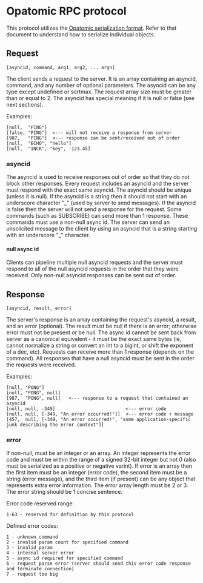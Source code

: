 # Opatomic RPC protocol

This protocol utilizes the [Opatomic serialization format](serialization.md). Refer to that
document to understand how to serialize individual objects.


## Request

    [asyncid, command, arg1, arg2, ... argn]

The client sends a request to the server. It is an array containing an asyncid, command,
and any number of optional parameters. The asyncid can be any type except undefined or sortmax.
The request array size must be greater than or equal to 2. The asyncid has special meaning if
it is null or false (see next sections).

Examples:

    [null,  "PING"]
    [false, "PING"]  <--- will not receive a response from server
    [987,   "PING"]  <--- response can be sent/received out of order
    [null,  "ECHO", "hello"]
    [null,  "INCR", "key", -123.45]

### asyncid

The asyncid is used to receive responses out of order so that they do not block other responses.
Every request includes an asyncid and the server must respond with the exact same asyncid. The
asyncid should be unique (unless it is null). If the asyncid is a string then it should not start
with an underscore character "\_" (used by server to send messages). If the asyncid is false then
the server will not send a response for the request. Some commands (such as SUBSCRIBE) can send
more than 1 response. These commands must use a non-null async id. The server can send an
unsolicited message to the client by using an asyncid that is a string starting with an
underscore "\_" character.

#### null async id

Clients can pipeline multiple null asyncid requests and the server must respond to all of the
null asyncid requests in the order that they were received. Only non-null asyncid responses can
be sent out of order.


## Response

    [asyncid, result, error]

The server's response is an array containing the request's asyncid, a result, and an
error (optional). The result must be null if there is an error; otherwise error must not be
present or be null. The async id cannot be sent back from server as a canonical equivalent - it must
be the exact same bytes (ie, cannot normalize a string or convert an int to a bigint, or shift
the exponent of a dec, etc). Requests can receive more than 1 response (depends on the command).
All responses that have a null asyncid must be sent in the order the requests were received.

Examples:

    [null, "PONG"]
    [null, "PONG", null]
    [987,  "PONG", null]   <--- response to a request that contained an asyncid
    [null, null, -349]                          <--- error code
    [null, null, [-349, "An error occurred!"]]  <--- error code + message
    [457,  null, [-349, "An error occurred!", "some application-specific junk describing the error context"]]

### error

If non-null, must be an integer or an array. An integer represents the error code and must be
within the range of a signed 32-bit integer but not 0 (also must be serialized as a positive or
negative varint). If error is an array then the first item must be an integer (error code), the
second item must be a string (error message), and the third item (if present) can be any object
that represents extra error information. The error array length must be 2 or 3. The error string
should be 1 concise sentence.

Error code reserved range:

    1-63 - reserved for definition by this protocol

Defined error codes:

    1 - unknown command
    2 - invalid param count for specified command
    3 - invalid param
    4 - internal server error
    5 - async id required for specified command
    6 - request parse error (server should send this error code response and terminate connection)
    7 - request too big

